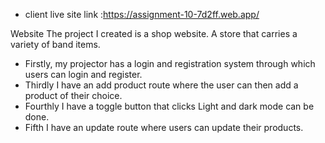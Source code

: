 
- client live site link :https://assignment-10-7d2ff.web.app/



Website The project I created is a shop website. A store that carries a variety of band items.
- Firstly, my projector has a login and registration system through which users can login and register.
- Thirdly I have an add product route where the user can then add a product of their choice.
- Fourthly I have a toggle button that clicks Light and dark mode can be done.
- Fifth I have an update route where users can update their products.